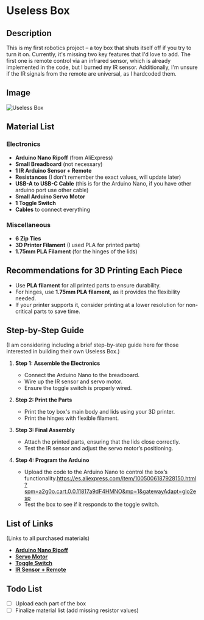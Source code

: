 # Useless Box

## Description
This is my first robotics project – a toy box that shuts itself off if you try to turn it on. Currently, it's missing two key features that I'd love to add. The first one is remote control via an infrared sensor, which is already implemented in the code, but I burned my IR sensor. Additionally, I'm unsure if the IR signals from the remote are universal, as I hardcoded them.

## Image
![Useless Box](https://github.com/user-attachments/assets/666d4b1d-c0aa-4b3d-af3e-66cad7212b69)

## Material List

### Electronics
- **Arduino Nano Ripoff** (from AliExpress)
- **Small Breadboard** (not necessary)
- **1 IR Arduino Sensor + Remote**
- **Resistances** (I don't remember the exact values, will update later)
- **USB-A to USB-C Cable** (this is for the Arduino Nano, if you have other arduino port use other cable)
- **Small Arduino Servo Motor**
- **1 Toggle Switch**
- **Cables** to connect everything

### Miscellaneous
- **6 Zip Ties**
- **3D Printer Filament** (I used PLA for printed parts)
- **1.75mm PLA Filament** (for the hinges of the lids)

## Recommendations for 3D Printing Each Piece
- Use **PLA filament** for all printed parts to ensure durability.
- For hinges, use **1.75mm PLA filament**, as it provides the flexibility needed.
- If your printer supports it, consider printing at a lower resolution for non-critical parts to save time.

## Step-by-Step Guide
(I am considering including a brief step-by-step guide here for those interested in building their own Useless Box.)

1. **Step 1: Assemble the Electronics**
   - Connect the Arduino Nano to the breadboard.
   - Wire up the IR sensor and servo motor.
   - Ensure the toggle switch is properly wired.
   
2. **Step 2: Print the Parts**
   - Print the toy box's main body and lids using your 3D printer.
   - Print the hinges with flexible filament.

3. **Step 3: Final Assembly**
   - Attach the printed parts, ensuring that the lids close correctly.
   - Test the IR sensor and adjust the servo motor’s positioning.

4. **Step 4: Program the Arduino**
   - Upload the code to the Arduino Nano to control the box’s functionality.https://es.aliexpress.com/item/1005006187928150.html?spm=a2g0o.cart.0.0.11817a9dF4HMNO&mp=1&gatewayAdapt=glo2esp
   - Test the box to see if it responds to the toggle switch.

## List of Links
(Links to all purchased materials)

-  [**Arduino Nano Ripoff**](https://es.aliexpress.com/item/1005006187928150.html?spm=a2g0o.cart.0.0.11817a9dF4HMNO&mp=1&gatewayAdapt=glo2esp)
-  [**Servo Motor**](https://es.aliexpress.com/item/1005007173214082.html?spm=a2g0o.productlist.main.3.12b9OpbXOpbXVl&algo_pvid=4fa8ce3a-e8b5-472c-a247-ebf8b46f9c78&algo_exp_id=4fa8ce3a-e8b5-472c-a247-ebf8b46f9c78-1&pdp_ext_f=%7B"order"%3A"2380"%2C"eval"%3A"1"%7D&pdp_npi=4%40dis%21EUR%211.97%210.99%21%21%2114.59%217.36%21%402103849717400660012488578eaa8c%2112000039699110343%21sea%21ES%210%21ABX&curPageLogUid=ICZvGHkqtQgu&utparam-url=scene%3Asearch%7Cquery_from%3A)
-  [**Toggle Switch**](https://es.aliexpress.com/item/4000413987958.html?spm=a2g0o.cart.0.0.11817a9dF4HMNO&mp=1&gatewayAdapt=glo2esp)
-  [**IR Sensor + Remote**](https://es.aliexpress.com/item/1005007728795025.html?spm=a2g0o.productlist.main.1.4ae7GwQGGwQGm9&algo_pvid=70ff00ed-e23f-413a-8c53-1d52e5e1f780&algo_exp_id=70ff00ed-e23f-413a-8c53-1d52e5e1f780-0&pdp_ext_f=%7B"order"%3A"239"%2C"eval"%3A"1"%7D&pdp_npi=4%40dis%21EUR%215.71%210.99%21%21%2142.34%217.32%21%40211b6c1917400673354016497e0207%2112000042708422076%21sea%21ES%210%21ABX&curPageLogUid=Z1bVlBDdUvRJ&utparam-url=scene%3Asearch%7Cquery_from%3A)

## Todo List

- [ ] Upload each part of the box
- [ ] Finalize material list (add missing resistor values)
<!--# Useless-Box
A useless box machine i made as my first arduino project

Structure of the readme
 - Title : Useless Box
 - Description: My first Robotics project about a toy box that shuts itself of if you try to turn it on,
   currently it is missing two features that I really like. The first one is remote control via infrared
   sensor which is already implemented via code but I burned my IR sensor and also i dont know if the ir
   signals of the remote are universal because I hardcoded them.
 - Image
 - Material list
 - Recomendations for 3D printing each piece
 - Step by step guide maybe?
 - List of Links
 
Todo list:
  -Upload each part of the box
  - Material list
     -Electronics
       - Arduino NANO ripoff from aliespress
       - Small breadboard
       - 1 IR arduino sensor + remote
       - Resistances (I DONT REMEMBER THE NUMBERS, COME BACK AND PUT THE OHMs)
       - USB-A to USB-C cable
       - Small arduino servo motor
       - 1 toggle switch (NOT UNIVERSAL, I will put the link to mine in with the links of all the other pieces)
       - Cables to connect everything
     -Miscelaneus
       - 6 Zip ties
       - 3D printer Filament (I used PLA) for the printed parts
       - 1.75mm filament (again PLA) for the hinges of the lids
  - List of links i bought materials from:
       Servo motor:
       Arduino Nano ripoff :
       IR sensor + remote :
       Toggle switch:-->
